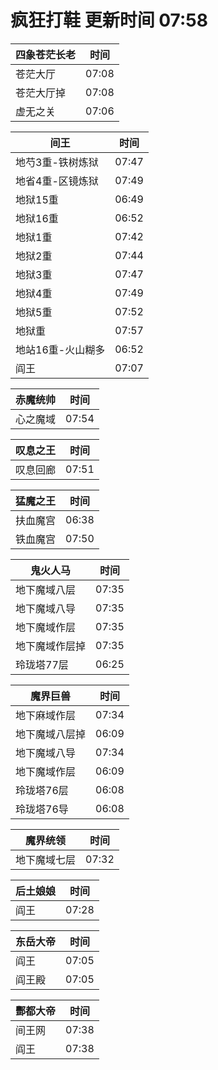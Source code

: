 # 疯狂打鞋 更新时间 07:58

| 四象苍茫长老   | 时间    |
|--------|-------|
| 苍茫大厅 | 07:08 |
| 苍茫大厅掉 | 07:08 |
| 虚无之关 | 07:06 |

| 间王   | 时间    |
|--------|-------|
| 地芍3重-铁树炼狱 | 07:47 |
| 地省4重-区镜炼狱 | 07:49 |
| 地狱15重 | 06:49 |
| 地狱16重 | 06:52 |
| 地狱1重 | 07:42 |
| 地狱2重 | 07:44 |
| 地狱3重 | 07:47 |
| 地狱4重 | 07:49 |
| 地狱5重 | 07:52 |
| 地狱重 | 07:57 |
| 地站16重-火山糊多 | 06:52 |
| 阎王 | 07:07 |

| 赤魔统帅   | 时间    |
|--------|-------|
| 心之魔域 | 07:54 |

| 叹息之王   | 时间    |
|--------|-------|
| 叹息回廊 | 07:51 |

| 猛魔之王   | 时间    |
|--------|-------|
| 扶血魔宫 | 06:38 |
| 铁血魔宫 | 07:50 |

| 鬼火人马   | 时间    |
|--------|-------|
| 地下魔域八层 | 07:35 |
| 地下魔域八导 | 07:35 |
| 地下魔域作层 | 07:35 |
| 地下魔域作层掉 | 07:35 |
| 玲珑塔77层 | 06:25 |

| 魔界巨兽   | 时间    |
|--------|-------|
| 地下麻域作层 | 07:34 |
| 地下魔域八层掉 | 06:09 |
| 地下魔域八导 | 07:34 |
| 地下魔域作层 | 06:09 |
| 玲珑塔76层 | 06:08 |
| 玲珑塔76导 | 06:08 |

| 魔界统领   | 时间    |
|--------|-------|
| 地下魔域七层 | 07:32 |

| 后土娘娘   | 时间    |
|--------|-------|
| 阎王 | 07:28 |

| 东岳大帝   | 时间    |
|--------|-------|
| 阎王 | 07:05 |
| 阎王殿 | 07:05 |

| 酆都大帝   | 时间    |
|--------|-------|
| 间王网 | 07:38 |
| 阎王 | 07:38 |